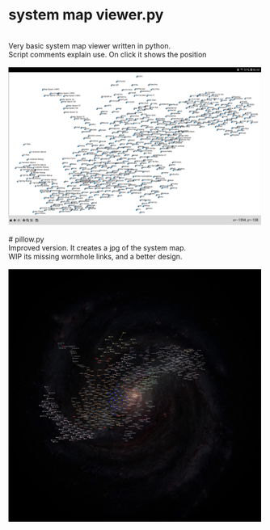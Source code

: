 # system map viewer.py
<br>
Very basic system map viewer written in python.<br>
Script comments explain use. On click it shows the position<br>
<br>
<img src='screenshot.jpg' width='500'>
<br>
<br>
# pillow.py
<br>
Improved version. It creates a jpg of the system map.<br>
WIP its missing wormhole links, and a better design.<br>
<br>
<a href="pillow.jpg"><img src='pillow.jpg' width='500'></a>